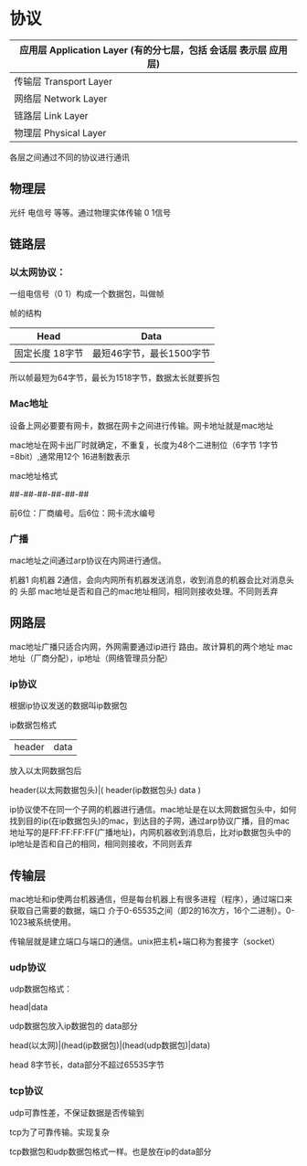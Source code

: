 # 协议

| 应用层 Application Layer (有的分七层，包括 会话层  表示层  应用层) |
| ------------------------------------------------------------ |
| 传输层 Transport Layer                                       |
| 网络层 Network Layer                                         |
| 链路层 Link Layer                                            |
| 物理层 Physical Layer                                        |

各层之间通过不同的协议进行通讯

## 物理层

光纤  电信号 等等。通过物理实体传输 0 1信号

## 链路层

### 以太网协议：

一组电信号（0 1）构成一个数据包，叫做帧

帧的结构

| Head            | Data                     |
| --------------- | ------------------------ |
| 固定长度 18字节 | 最短46字节，最长1500字节 |

所以帧最短为64字节，最长为1518字节，数据太长就要拆包

### Mac地址

设备上网必要要有网卡，数据在网卡之间进行传输。网卡地址就是mac地址

mac地址在网卡出厂时就确定，不重复，长度为48个二进制位（6字节 1字节=8bit）,通常用12个 16进制数表示

mac地址格式

##-##-##-##-##-##

前6位：厂商编号。后6位：网卡流水编号

### 广播

mac地址之间通过arp协议在内网进行通信。

机器1 向机器 2通信，会向内网所有机器发送消息，收到消息的机器会比对消息头的 头部 mac地址是否和自己的mac地址相同，相同则接收处理。不同则丢弃

## 网路层

mac地址广播只适合内网，外网需要通过ip进行 路由。故计算机的两个地址 mac地址（厂商分配），ip地址（网络管理员分配）

### ip协议

根据ip协议发送的数据叫ip数据包

ip数据包格式

|        |      |
| ------ | ---- |
| header | data |

放入以太网数据包后

header(以太网数据包头)|( header(ip数据包头) data )

ip协议使不在同一个子网的机器进行通信。mac地址是在以太网数据包头中，如何找到目的ip(在ip数据包头)的mac，到达目的子网，通过arp协议广播，目的mac地址写的是FF:FF:FF:FF(广播地址)，内网机器收到消息后，比对ip数据包头中的ip地址是否和自己的相同，相同则接收，不同则丢弃

## 传输层

mac地址和ip使两台机器通信，但是每台机器上有很多进程（程序），通过端口来获取自己需要的数据，端口 介于0-65535之间（即2的16次方，16个二进制）。0-1023被系统使用。

传输层就是建立端口与端口的通信。unix把主机+端口称为套接字（socket） 

### udp协议

udp数据包格式：

head|data

udp数据包放入ip数据包的 data部分

head(以太网)|(head(ip数据包)|(head(udp数据包)|data)

head 8字节长，data部分不超过65535字节

### tcp协议

udp可靠性差，不保证数据是否传输到

tcp为了可靠传输。实现复杂

tcp数据包和udp数据包格式一样。也是放在ip的data部分

